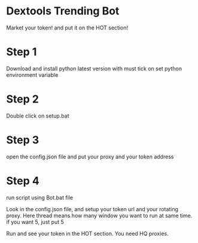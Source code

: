 # Dextools Trending Bot

Market your token! and put it on the HOT section!

# Step 1
Download and install python latest version with must tick on set python environment variable
# Step 2
Double click on setup.bat
# Step 3
open the config.json file and put your proxy and your token address
# Step 4
run script using Bot.bat file

Look in the config.json file, and setup your token url and your rotating proxy. Here thread means how many window you want to run at same time. if you want
5, just put 5



Run and see your token in the HOT section. You need HQ proxies.